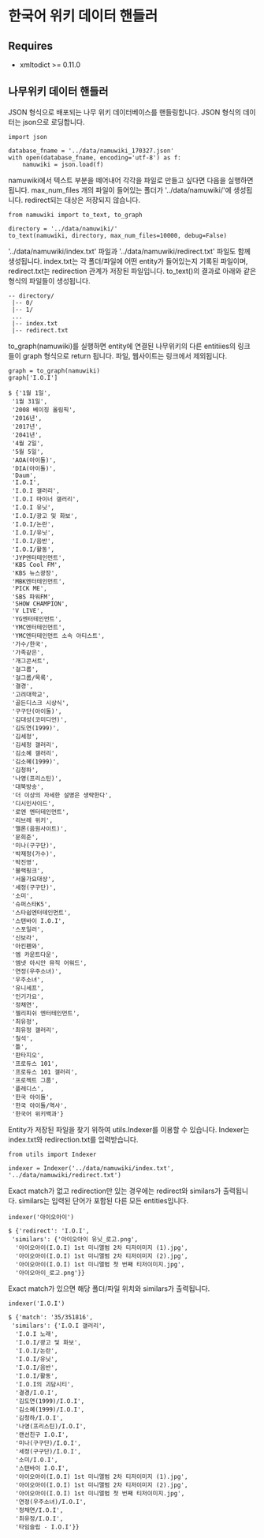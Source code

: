 # 한국어 위키 데이터 핸들러

## Requires

- xmltodict >= 0.11.0

## 나무위키 데이터 핸들러

JSON 형식으로 배포되는 나무 위키 데이터베이스를 핸들링합니다. JSON 형식의 데이터는 json으로 로딩합니다. 

    import json

    database_fname = '../data/namuwiki_170327.json'
    with open(database_fname, encoding='utf-8') as f:
        namuwiki = json.load(f)

namuwiki에서 텍스트 부분을 떼어내어 각각을 파일로 만들고 싶다면 다음을 실행하면 됩니다. max_num_files 개의 파일이 들어있는 폴더가 '../data/namuwiki/'에 생성됩니다. redirect되는 대상은 저장되지 않습니다. 

    from namuwiki import to_text, to_graph

    directory = '../data/namuwiki/'
    to_text(namuwiki, directory, max_num_files=10000, debug=False)

'../data/namuwiki/index.txt' 파일과 '../data/namuwiki/redirect.txt' 파일도 함께 생성됩니다. index.txt는 각 폴더/파일에 어떤 entity가 들어있는지 기록된 파일이며, redirect.txt는 redirection 관계가 저장된 파일입니다. to_text()의 결과로 아래와 같은 형식의 파일들이 생성됩니다. 

    -- directory/
     |-- 0/
     |-- 1/
     ...
     |-- index.txt
     |-- redirect.txt

to_graph(namuwiki)를 실행하면 entity에 연결된 나무위키의 다른 entitiies의 링크들이 graph 형식으로 return 됩니다. 파일, 웹사이트는 링크에서 제외됩니다. 

    graph = to_graph(namuwiki)
    graph['I.O.I']

    $ {'1월 1일',
	 '1월 31일',
	 '2008 베이징 올림픽',
	 '2016년',
	 '2017년',
	 '2041년',
	 '4월 2일',
	 '5월 5일',
	 'AOA(아이돌)',
	 'DIA(아이돌)',
	 'Daum',
	 'I.O.I',
	 'I.O.I 갤러리',
	 'I.O.I 마이너 갤러리',
	 'I.O.I 유닛',
	 'I.O.I/광고 및 화보',
	 'I.O.I/논란',
	 'I.O.I/유닛',
	 'I.O.I/음반',
	 'I.O.I/활동',
	 'JYP엔터테인먼트',
	 'KBS Cool FM',
	 'KBS 뉴스광장',
	 'MBK엔터테인먼트',
	 'PICK ME',
	 'SBS 파워FM',
	 'SHOW CHAMPION',
	 'V LIVE',
	 'YG엔터테인먼트',
	 'YMC엔터테인먼트',
	 'YMC엔터테인먼트 소속 아티스트',
	 '가수/한국',
	 '가족같은',
	 '개그콘서트',
	 '걸그룹',
	 '걸그룹/목록',
	 '결경',
	 '고려대학교',
	 '골든디스크 시상식',
	 '구구단(아이돌)',
	 '김대성(코미디언)',
	 '김도연(1999)',
	 '김세정',
	 '김세정 갤러리',
	 '김소혜 갤러리',
	 '김소혜(1999)',
	 '김청하',
	 '나영(프리스틴)',
	 '대북방송',
	 '더 이상의 자세한 설명은 생략한다',
	 '디시인사이드',
	 '로엔 엔터테인먼트',
	 '리브레 위키',
	 '멜론(음원사이트)',
	 '문희준',
	 '미나(구구단)',
	 '박재정(가수)',
	 '박진영',
	 '블랙핑크',
	 '서울가요대상',
	 '세정(구구단)',
	 '소미',
	 '슈퍼스타K5',
	 '스타쉽엔터테인먼트',
	 '스탠바이 I.O.I',
	 '스포일러',
	 '신보라',
	 '아킨펜와',
	 '엠 카운트다운',
	 '엠넷 아시안 뮤직 어워드',
	 '연정(우주소녀)',
	 '우주소녀',
	 '유니세프',
	 '인기가요',
	 '정채연',
	 '젤리피쉬 엔터테인먼트',
	 '최유정',
	 '최유정 갤러리',
	 '칠석',
	 '틀',
	 '판타지오',
	 '프로듀스 101',
	 '프로듀스 101 갤러리',
	 '프로젝트 그룹',
	 '플레디스',
	 '한국 아이돌',
	 '한국 아이돌/역사',
	 '한국어 위키백과'}

Entity가 저장된 파일을 찾기 위하여 utils.Indexer를 이용할 수 있습니다. Indexer는 index.txt와 redirection.txt를 입력받습니다. 


    from utils import Indexer

    indexer = Indexer('../data/namuwiki/index.txt', '../data/namuwiki/redirect.txt')

Exact match가 없고 redirection만 있는 경우에는 redirect와 similars가 출력됩니다. similars는 입력된 단어가 포함된 다른 모든 entities입니다. 

    indexer('아이오아이')

    $ {'redirect': 'I.O.I',
     'similars': {'아이오아이 유닛_로고.png',
      '아이오아이(I.O.I) 1st 미니앨범 2차 티저이미지 (1).jpg',
      '아이오아이(I.O.I) 1st 미니앨범 2차 티저이미지 (2).jpg',
      '아이오아이(I.O.I) 1st 미니앨범 첫 번째 티저이미지.jpg',
      '아이오아이_로고.png'}}

Exact match가 있으면 해당 폴더/파일 위치와 similars가 출력됩니다. 

    indexer('I.O.I')

    $ {'match': '35/351816',
     'similars': {'I.O.I 갤러리',
      'I.O.I 노래',
      'I.O.I/광고 및 화보',
      'I.O.I/논란',
      'I.O.I/유닛',
      'I.O.I/음반',
      'I.O.I/활동',
      'I.O.I의 괴담시티',
      '결경/I.O.I',
      '김도연(1999)/I.O.I',
      '김소혜(1999)/I.O.I',
      '김청하/I.O.I',
      '나영(프리스틴)/I.O.I',
      '랜선친구 I.O.I',
      '미나(구구단)/I.O.I',
      '세정(구구단)/I.O.I',
      '소미/I.O.I',
      '스탠바이 I.O.I',
      '아이오아이(I.O.I) 1st 미니앨범 2차 티저이미지 (1).jpg',
      '아이오아이(I.O.I) 1st 미니앨범 2차 티저이미지 (2).jpg',
      '아이오아이(I.O.I) 1st 미니앨범 첫 번째 티저이미지.jpg',
      '연정(우주소녀)/I.O.I',
      '정채연/I.O.I',
      '최유정/I.O.I',
      '타임슬립 - I.O.I'}}
